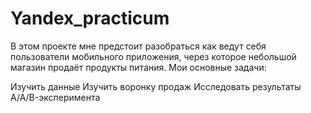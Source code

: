 # Yandex_practicum
В этом проекте мне предстоит разобраться как ведут себя пользователи мобильного приложения, через которое небольшой магазин продаёт продукты питания. Мои основные задачи:

Изучить данные
Изучить воронку продаж
Исследовать результаты A/A/B-эксперимента
